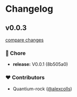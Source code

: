 # Changelog


## v0.0.3

[compare changes](https://undefined/undefined/compare/v0.0.4...v0.0.3)

### 🏡 Chore

- **release:** V0.0.1 (8b505a0)

### ❤️  Contributors

- Quantium-rock ([@alexcolls](http://github.com/alexcolls))

